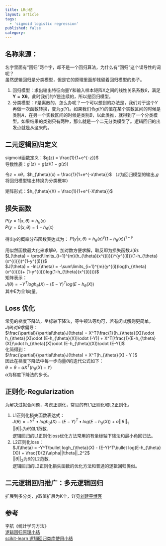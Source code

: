 ```yaml
---
title: LR小结
layout: article
tags:
  - 'sigmoid logistic regression'
published: false
category: 
---
```


<!--more-->

## 名称来源：
名字里面有“回归”两个字，却不是一个回归算法，为什么有“回归”这个误导性的词呢？\
虽然逻辑回归是分类模型，但是它的原理里面却残留着回归模型的影子。
1. 回归模型：求出输出特征向量Y和输入样本矩阵X之间的线性关系系数$\theta$，满足$\mathbf{Y = X\theta}$。此时我们的$Y$是连续的，所以是回归模型。
2. 分类模型：$Y$是离散的，怎么办呢？一个可以想到的办法是，我们对于这个$Y$再做一次函数转换，变为$g(Y)$。如果我们令$g(Y)$的值在某个实数区间的时候是类别$A$，在另一个实数区间的时候是类别$B$，以此类推，就得到了一个分类模型。如果结果的类别只有两种，那么就是一个二元分类模型了。逻辑回归的出发点就是从这来的。

## 二元逻辑回归定义
sigmoid函数定义：$g(z) = \frac{1}{1+e^{-z}}$\
导数性质：$g^{'}(z) = g(z)(1-g(z))$

令${z = x\theta}$，$h_{\theta}(x) = \frac{1}{1+e^{-x\theta}}$
（$z$为回归模型的输出,$g$将回归模型输出转换为分类概率）

矩阵形式：$h_{\theta}(X) = \frac{1}{1+e^{-X\theta}}$

## 损失函数
$P(y=1|x,\theta ) = h_{\theta}(x)$\
$P(y=0|x,\theta ) = 1- h_{\theta}(x)$

得出$y$的概率分布函数表达式为：
$P(y|x,\theta ) = h_{\theta}(x)^y(1-h_{\theta}(x))^{1-y}$

用似然函数最大化来求解$\theta$，加对数方便求解，取反即为损失函数$J(\theta)$:\
$L(\theta) = \prod\limits_{i=1}^{m}(h_{\theta}(x^{(i)}))^{y^{(i)}}(1-h_{\theta}(x^{(i)}))^{1-y^{(i)}}$\
$J(\theta) = -lnL(\theta) = -\sum\limits_{i=1}^{m}(y^{(i)}log(h_{\theta}(x^{(i)}))+ (1-y^{(i)})log(1-h_{\theta}(x^{(i)})))$\
矩阵表示：\
$J(\theta) = -Y^Tlogh_{\theta}(X) - (E-Y)^T log(E-h_{\theta}(X))$\
其中E为全1向量。

## Loss 优化
常见的梯度下降法，坐标轴下降法，等牛顿法等均可，若有闭式解则更简单。\
$J(\theta)$对$\theta$求偏导：\
$\frac{\partial}{\partial\theta}J(\theta) = X^T[\frac{1}{h_{\theta}(X)}\odot h_{\theta}(X)\odot (E-h_{\theta}(X))\odot (-Y)] + X^T[\frac{1}{E-h_{\theta}(X)}\odot h_{\theta}(X)\odot (E-h_{\theta}(X))\odot (E-Y)]$\
化简得到：\
$\frac{\partial}{\partial\theta}J(\theta) = X^T(h_{\theta}(X) - Y )$\
因此在梯度下降法中每一步向量$\theta$的迭代公式如下：\
$\theta = \theta - \alpha X^T(h_{\theta}(X) - Y )$\
$\alpha$为梯度下降法的步长。


## 正则化-Regularization
为解决过拟合问题，考虑正则化，常见的有L1正则化和L2正则化。
1. L1正则化损失函数表达式：\
$J(\theta) = -Y^T\bullet logh_{\theta}(X) - (E-Y)^T\bullet log(E-h_{\theta}(X)) +\alpha ||\theta||_1$\
$||\theta||_1$为$\theta$的L1范数.\
逻辑回归的L1正则化loss优化方法常用的有坐标轴下降法和最小角回归法。
2. L2正则化loss：\
$J(\theta) = -Y^T\bullet logh_{\theta}(X) - (E-Y)^T\bullet log(E-h_{\theta}(X)) + \frac{1}{2}\alpha||\theta||_2^2$\
$||\theta||_2$为$\theta$的L2范数.\
逻辑回归的L2正则化损失函数的优化方法和普通的逻辑回归类似。

## 二元逻辑回归推广：多元逻辑回归
扩展到多分类，$y$取值扩展为K个，详见[刘建平博客](https://www.cnblogs.com/pinard/p/6029432.html)


## 参考
李航《统计学习方法》\
[逻辑回归原理小结](https://www.cnblogs.com/pinard/p/6029432.html)\
[scikit-learn 逻辑回归类库使用小结](https://www.cnblogs.com/pinard/p/6035872.html)